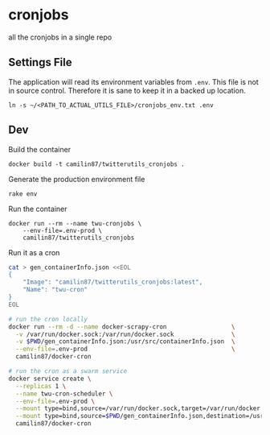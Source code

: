 # cronjobs  

all the cronjobs in a single repo

## Settings File  
The application will read its environment variables from `.env`. This file is not in source control. Therefore it is sane to keep it in a backed up location.

    ln -s ~/<PATH_TO_ACTUAL_UTILS_FILE>/cronjobs_env.txt .env

## Dev  

Build the container  

    docker build -t camilin87/twitterutils_cronjobs .

Generate the production environment file

    rake env

Run the container  

    docker run --rm --name twu-cronjobs \
        --env-file=.env-prod \
        camilin87/twitterutils_cronjobs

Run it as a cron  

```bash
cat > gen_containerInfo.json <<EOL
{
    "Image": "camilin87/twitterutils_cronjobs:latest",
    "Name": "twu-cron"
}
EOL

# run the cron locally  
docker run --rm -d --name docker-scrapy-cron                  \
  -v /var/run/docker.sock:/var/run/docker.sock                \
  -v $PWD/gen_containerInfo.json:/usr/src/containerInfo.json  \
  --env-file=.env-prod                                        \
  camilin87/docker-cron

# run the cron as a swarm service  
docker service create \
  --replicas 1 \
  --name twu-cron-scheduler \
  --env-file=.env-prod \
  --mount type=bind,source=/var/run/docker.sock,target=/var/run/docker.sock \
  --mount type=bind,source=$PWD/gen_containerInfo.json,destination=/usr/src/containerInfo.json \
  camilin87/docker-cron
```
